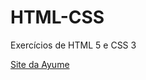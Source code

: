 # HTML-CSS
 Exercícios de HTML 5 e CSS 3

<a href="https://iaspfeifer.github.io/HTML-CSS/pr%C3%A1ticas/Site%20-%20Ayume/index.html">Site da Ayume</a>
